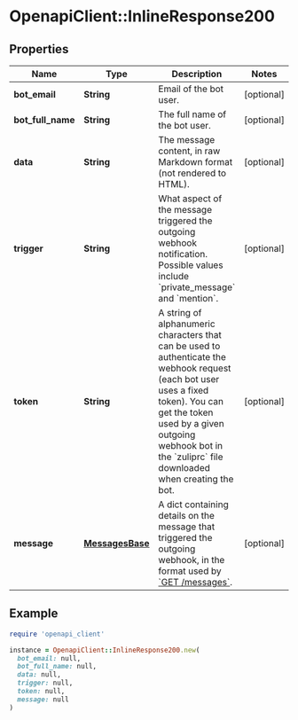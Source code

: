 # OpenapiClient::InlineResponse200

## Properties

| Name | Type | Description | Notes |
| ---- | ---- | ----------- | ----- |
| **bot_email** | **String** | Email of the bot user.  | [optional] |
| **bot_full_name** | **String** | The full name of the bot user.  | [optional] |
| **data** | **String** | The message content, in raw Markdown format (not rendered to HTML).  | [optional] |
| **trigger** | **String** | What aspect of the message triggered the outgoing webhook notification. Possible values include &#x60;private_message&#x60; and &#x60;mention&#x60;.  | [optional] |
| **token** | **String** | A string of alphanumeric characters that can be used to authenticate the webhook request (each bot user uses a fixed token). You can get the token used by a given outgoing webhook bot in the &#x60;zuliprc&#x60; file downloaded when creating the bot.  | [optional] |
| **message** | [**MessagesBase**](MessagesBase.md) | A dict containing details on the message that triggered the outgoing webhook, in the format used by [&#x60;GET /messages&#x60;](/api/get-messages).  | [optional] |

## Example

```ruby
require 'openapi_client'

instance = OpenapiClient::InlineResponse200.new(
  bot_email: null,
  bot_full_name: null,
  data: null,
  trigger: null,
  token: null,
  message: null
)
```

